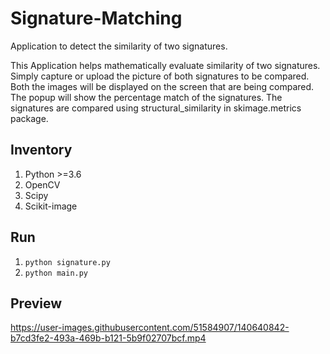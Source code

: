# Signature-Matching
Application to detect the similarity of two signatures.

This Application helps mathematically evaluate similarity of two signatures. 
Simply capture or upload the picture of both signatures to be compared.
Both the images will be displayed on the screen that are being compared.
The popup will show the percentage match of the signatures.
The signatures are compared using structural_similarity in skimage.metrics package.


## Inventory
1. Python >=3.6
2. OpenCV
3. Scipy
4. Scikit-image


## Run
1. `python signature.py`
2. `python main.py`


## Preview
<!-- ![Preview](assets/Signature.gif) -->

https://user-images.githubusercontent.com/51584907/140640842-b7cd3fe2-493a-469b-b121-5b9f02707bcf.mp4




